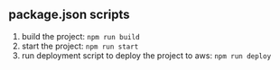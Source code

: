 ## package.json scripts
1. build the project: `npm run build`
2. start the project: `npm run start`
3. run deployment script to deploy the project to aws: `npm run deploy`

